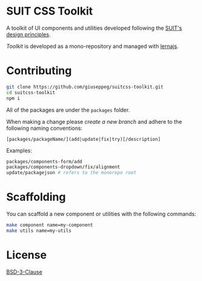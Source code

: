# SUIT CSS Toolkit

A toolkit of UI components and utilities developed following the [SUIT's design principles](https://github.com/suitcss/suit/tree/master/doc).

*Toolkit* is developed as a mono-repository and managed with [lernajs](https://lernajs.io/).

# Contributing

```bash
git clone https://github.com/giuseppeg/suitcss-toolkit.git
cd suitcss-toolkit
npm i
```

All of the packages are under the `packages` folder.

When making a change please *create a new branch* and adhere to the following naming conventions:

```
[packages/packageName/](add|update|fix|try)[/description]
```

Examples:

```bash
packages/components-form/add
packages/components-dropdown/fix/alignment
update/packagejson # refers to the monorepo root
```

# Scaffolding

You can scaffold a new component or utilities with the following commands:

```bash
make component name=my-component
make utils name=my-utils
```

# License

[BSD-3-Clause](./LICENSE)